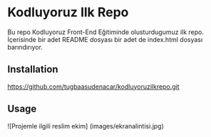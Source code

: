 # Kodluyoruz Ilk Repo
Bu repo Kodluyoruz Front-End Eğitiminde olusturdugumuz ilk repo. İçerisinde bir adet README dosyası bir adet de index.html dosyası barındırıyor.

## Installation
https://github.com/tugbaasudenacar/kodluyoruzilkrepo.git


## Usage
![Projemle ilgili reslim ekim] (images/ekranalintisi.jpg)
